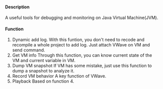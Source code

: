 #### Description
A useful tools for debugging and monitoring on Java Virtual Machine(JVM).

#### Function
1. Dynamic add log.
With this funtion, you don't need to recode and recompile a whole project to
add log. Just attach VWave on VM and send command.
2. Get VM info
Through this function, you can know current state of the VM and current variable
in VM.
3. Dump VM snapshot
If VM has some mistake, just use this function to dump a snapshot to analyze it.
4. Record VM behavior
A key function of VWave.
5. Playback
Based on function 4.
